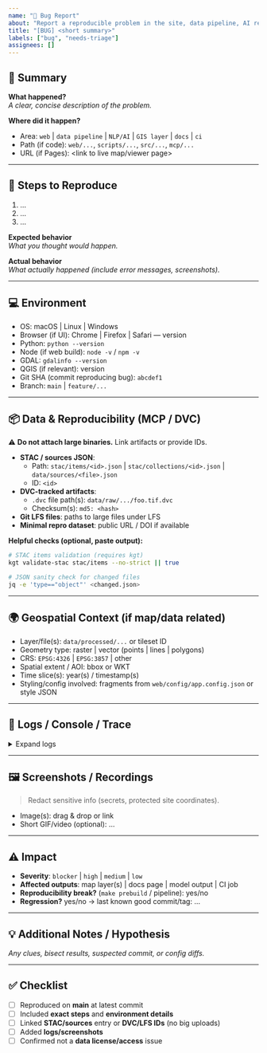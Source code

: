```yaml
---
name: "🐞 Bug Report"
about: "Report a reproducible problem in the site, data pipeline, AI reasoning, or docs"
title: "[BUG] <short summary>"
labels: ["bug", "needs-triage"]
assignees: []
---
```


## 📝 Summary

**What happened?**  
_A clear, concise description of the problem._

**Where did it happen?**  
- Area: `web` | `data pipeline` | `NLP/AI` | `GIS layer` | `docs` | `ci`
- Path (if code): `web/...`, `scripts/...`, `src/...`, `mcp/...`
- URL (if Pages): <link to live map/viewer page>

---

## 🔁 Steps to Reproduce

1. …
2. …
3. …

**Expected behavior**  
_What you thought would happen._

**Actual behavior**  
_What actually happened (include error messages, screenshots)._

---

## 💻 Environment

- OS: macOS | Linux | Windows
- Browser (if UI): Chrome | Firefox | Safari — version
- Python: `python --version`
- Node (if web build): `node -v` / `npm -v`
- GDAL: `gdalinfo --version`
- QGIS (if relevant): version
- Git SHA (commit reproducing bug): `abcdef1`
- Branch: `main` | `feature/...`

---

## 📦 Data & Reproducibility (MCP / DVC)

⚠️ **Do not attach large binaries.** Link artifacts or provide IDs.

- **STAC / sources JSON**:  
  - Path: `stac/items/<id>.json` | `stac/collections/<id>.json` | `data/sources/<file>.json`  
  - ID: `<id>`
- **DVC-tracked artifacts**:  
  - `.dvc` file path(s): `data/raw/.../foo.tif.dvc`  
  - Checksum(s): `md5: <hash>`
- **Git LFS files**: paths to large files under LFS
- **Minimal repro dataset**: public URL / DOI if available

**Helpful checks (optional, paste output):**
```bash
# STAC items validation (requires kgt)
kgt validate-stac stac/items --no-strict || true

# JSON sanity check for changed files
jq -e 'type=="object"' <changed.json>
````

---

## 🌍 Geospatial Context (if map/data related)

* Layer/file(s): `data/processed/...` or tileset ID
* Geometry type: raster | vector (points | lines | polygons)
* CRS: `EPSG:4326` | `EPSG:3857` | other
* Spatial extent / AOI: bbox or WKT
* Time slice(s): year(s) / timestamp(s)
* Styling/config involved: fragments from `web/config/app.config.json` or style JSON

---

## 📜 Logs / Console / Trace

<details>
<summary>Expand logs</summary>

* Browser console (UI bugs): …
* Build logs (Node/GDAL/Python): …
* Python traceback (pipeline/AI): …
* CI run link (if failing in Actions): …

</details>

---

## 🖼 Screenshots / Recordings

> Redact sensitive info (secrets, protected site coordinates).

* Image(s): drag & drop or link
* Short GIF/video (optional): …

---

## ⚠️ Impact

* **Severity**: `blocker` | `high` | `medium` | `low`
* **Affected outputs**: map layer(s) | docs page | model output | CI job
* **Reproducibility break?** (`make prebuild` / pipeline): yes/no
* **Regression?** yes/no → last known good commit/tag: …

---

## 💡 Additional Notes / Hypothesis

*Any clues, bisect results, suspected commit, or config diffs.*

---

## ✅ Checklist

* [ ] Reproduced on **main** at latest commit
* [ ] Included **exact steps** and **environment details**
* [ ] Linked **STAC/sources** entry or **DVC/LFS IDs** (no big uploads)
* [ ] Added **logs/screenshots**
* [ ] Confirmed not a **data license/access** issue

```
